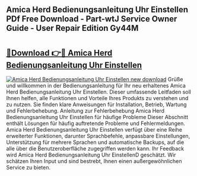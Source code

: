 ## Amica Herd Bedienungsanleitung Uhr Einstellen PDf Free Download - Part-wtJ Service Owner Guide - User Repair Edition Gy44M

# <h2><a href="http://df2b8g.blite.top/?on=Amica+Herd+Bedienungsanleitung+Uhr+Einstellen">🔗Download 👉🔴 Amica Herd Bedienungsanleitung Uhr Einstellen</a></h2>

[![Amica Herd Bedienungsanleitung Uhr Einstellen new download](https://i.imgur.com/lujVjoI.png)](http://df2b8g.blite.top/?on=Amica+Herd+Bedienungsanleitung+Uhr+Einstellen)
Grüße und willkommen in der Bedienungsanleitung für Ihr neu erhaltenes Amica Herd Bedienungsanleitung Uhr Einstellen. Dieser umfassende Leitfaden soll Ihnen helfen, alle Funktionen und Vorteile Ihres Produkts zu verstehen und zu nutzen. Sie finden klare Anweisungen für Installation, Betrieb, Wartung und Fehlerbehebung. Anleitung zur Fehlerbehebung Amica Herd Bedienungsanleitung Uhr Einstellen für häufige Probleme Dieser Abschnitt enthält Lösungen für häufig auftretende Probleme und Fehlermeldungen. Amica Herd Bedienungsanleitung Uhr Einstellen verfügt über eine Reihe erweiterter Funktionen, darunter Sprachbefehle, anpassbare Einstellungen, Unterstützung für mehrere Sprachen und automatische Backups, auf die alle über die Benutzeroberfläche zugegriffen werden kann. Ihr Feedback wird Amica Herd Bedienungsanleitung Uhr EinstellenD geschätzt. Wir schätzen Ihren Input und sind bestrebt, Ihnen einen außergewöhnlichen Service zu bieten.
